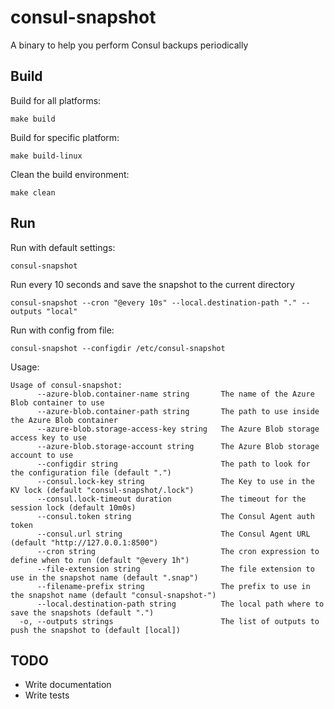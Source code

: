 # consul-snapshot

A binary to help you perform Consul backups periodically

## Build

Build for all platforms:

`make build`

Build for specific platform:

`make build-linux`

Clean the build environment:

`make clean`

## Run

Run with default settings:

`consul-snapshot`

Run every 10 seconds and save the snapshot to the current directory

`consul-snapshot --cron "@every 10s" --local.destination-path "." --outputs "local"`

Run with config from file:

`consul-snapshot --configdir /etc/consul-snapshot`

Usage:

```text
Usage of consul-snapshot:
      --azure-blob.container-name string       The name of the Azure Blob container to use
      --azure-blob.container-path string       The path to use inside the Azure Blob container
      --azure-blob.storage-access-key string   The Azure Blob storage access key to use
      --azure-blob.storage-account string      The Azure Blob storage account to use
      --configdir string                       The path to look for the configuration file (default ".")
      --consul.lock-key string                 The Key to use in the KV lock (default "consul-snapshot/.lock")
      --consul.lock-timeout duration           The timeout for the session lock (default 10m0s)
      --consul.token string                    The Consul Agent auth token
      --consul.url string                      The Consul Agent URL (default "http://127.0.0.1:8500")
      --cron string                            The cron expression to define when to run (default "@every 1h")
      --file-extension string                  The file extension to use in the snapshot name (default ".snap")
      --filename-prefix string                 The prefix to use in the snapshot name (default "consul-snapshot-")
      --local.destination-path string          The local path where to save the snapshots (default ".")
  -o, --outputs strings                        The list of outputs to push the snapshot to (default [local])
```

## TODO

* Write documentation
* Write tests

